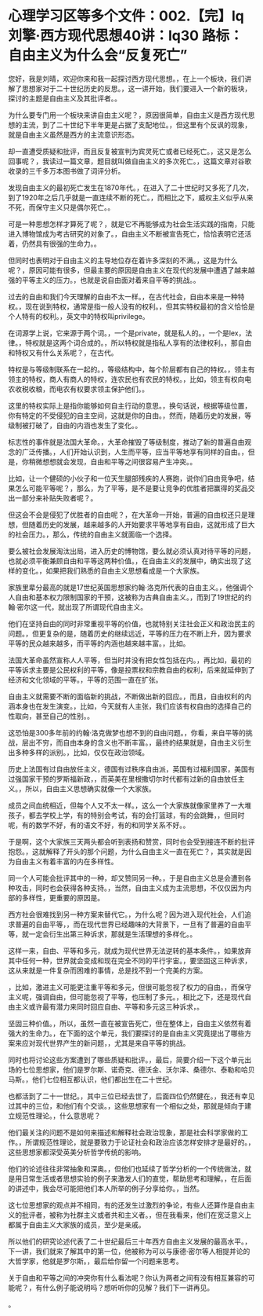 # 心理学习区等多个文件：002.【完】lq刘擎·西方现代思想40讲：lq30 路标：自由主义为什么会“反复死亡”

您好，我是刘晴，欢迎你来和我一起探讨西方现代思想。，在上一个板块，我们讲解了思想家对于二十世纪历史的反思。，这一讲开始，我们要进入一个新的板块，探讨的主题是自由主义及其批评者。。

为什么要专门用一个板块来讲自由主义呢？，原因很简单，自由主义是西方现代思想的主流，到了二十世纪下半年更是占据了支配地位。，但这里有个反讽的现象，就是自由主义虽然是西方的主流意识形态。

却一直遭受质疑和批评，而且反复被宣判为宾灵死亡或者已经死亡。，这又是怎么回事呢？，我读过一篇文章，题目就叫做自由主义的多次死亡。，这篇文章对谷歌收录的三千多万本图书做了词评分析。

发现自由主义的最初死亡发生在1870年代。，在进入了二十世纪时又多死了几次，到了1920年之后几乎就是一直连续不断的死亡。，而相比之下，威权主义似乎从来不死，而保守主义只是偶尔死亡。。

可是一种思想怎样才算死了呢？，就是它不再能够成为社会生活实践的指南，只能进入博物馆成为考古研究的对象了。，自由主义不断被宣告死亡，恰恰表明它还活着，仍然具有很强的生命力。。

但同时也表明对于自由主义的主导地位存在着许多深刻的不满。，这是为什么呢？，原因可能有很多，但最主要的原因是自由主义在现代的发展中遭遇了越来越强的平等主义的压力。，也就是说自由面对着来自平等的挑战。。

过去的自由和我们今天理解的自由不太一样。，在古代社会，自由本来是一种特权。，现在说到特权，通常是指一般人没有的权利。，但其实特权最初的含义恰恰是个人特有的权利。，英文中的特权叫privilege。

在词源学上说，它来源于两个词。，一个是private，就是私人的。，一个是lex，法律。，特权就是这两个词合成的。，所以特权就是指私人享有的法律权利。，那自由和特权又有什么关系呢？，在古代。

特权是与等级制联系在一起的。，等级结构中，每个阶层都有自己的特权。，领主有领主的特权，商人有商人的特权，连农民也有农民的特权。，比如，领主有权向电农收税收粮，而电农有权要求领主保护他们。。

这里的特权实际上是指你能够如何自主行动的意思。，换句话说，根据等级位置，你有特定的不受侵犯的自主空间，这就是你的自由。，然而，随着历史的发展，等级制被打破了，自由的内涵也发生了变化。。

标志性的事件就是法国大革命。，大革命摧毁了等级制度，推动了新的普遍自由观念的广泛传播。，人们开始认识到，人生而平等，应当平等地享有同样的自由。，但是，你稍微想想就会发现，自由和平等之间很容易产生冲突。。

比如，让一个健硕的小伙子和一位天生腿部残疾的人赛跑，说你们自由竞争吧，结果怎么可能平等呢？，那么，为了平等，是不是要让竞争的优胜者把赢得的奖品交出一部分来补贴失败者呢？。

但这会不会是侵犯了优胜者的自由呢？，在大革命一开始，普遍的自由权还只是理想，但随着历史的发展，越来越多的人开始要求平等地享有自由，这就形成了巨大的社会压力。，那么，传统的自由主义就面临一个选择。

要么被社会发展淘汰出局，进入历史的博物馆，要么就必须认真对待平等的问题，也就必须平衡兼顾自由和平等这两种价值。，在自由主义的发展中，确实出现了这样的变化。，如果把我们熟悉的自由主义思想看成是一个大家族。

家族里辈分最高的就是17世纪英国思想家约翰·洛克所代表的自由主义。，他强调个人自由和基本权力限制国家的干预，这被称为古典自由主义。，而到了19世纪的约翰·密尔这一代，就出现了所谓现代自由主义。

他们在坚持自由的同时非常重视平等的价值，也就特别关注社会正义和政治民主的问题。，但更复杂的是，随着历史的继续远近，平等的压力在不断上升，因为要求平等的民众越来越多，而平等的内涵也越来越丰富。，比如。

法国大革命虽然宣称人人平等，但当时并没有把女性包括在内。，再比如，最初的平等诉求主要是公民权利的平等，像是投票权和宗教自由的权利，后来就延伸到了经济和文化领域的平等。，平等的范围一直在扩张。

自由主义就需要不断的面临新的挑战，不断做出新的回应。，而且，自由权利的内涵本身也在发生演变。，比如，今天就有人主张，我们应该有权自由的选择自己的性取向，甚至自己的性别。。

这恐怕是300多年前的约翰·洛克做梦也想不到的自由问题。，你看，来自平等的挑战，层出不穷，而自由本身的含义也不断丰富。，最终的结果就是，自由主义衍生出多种多样的派别。，比如，仅仅在政治领域。

历史上法国有过自由放任主义，德国有过秩序自由派，英国有过福利国家，美国有过强国家干预的罗斯福新政，，而英美在里根撒切尔时代都有过新的自由放任主义。，所以，自由主义思想确实就像一个大家族。

成员之间血统相近，但每个人又不太一样。，这么一个大家族就像家里养了一大堆孩子，都去学校上学，有的特别会考试，有的会打篮球，有的会跳舞，，但同时呢，有的数学不好，有的语文不好，有的和同学关系不好。。

于是啊，这个大家族三天两头都会听到表扬和赞赏，同时也会受到接连不断的批评抱怨。，这就解释了开头的那个问题，为什么自由主义一直在死亡？，其实就是因为自由主义有着丰富的内在多样性。

同一个人可能会批评其中的一种，却又赞同另一种。，于是自由主义总是会遭到各种攻击，同时也会获得各种支持。，当然，自由主义成为主流思想，不仅仅因为内部的多样性，更重要的原因是。

西方社会很难找到另一种方案来替代它。，为什么呢？因为进入现代社会，人们追求普遍的自由平等，，而在现代世界已经趣味的大背景下，一旦有了普遍的自由平等，就一定会衍生出第三种诉求，那就是生活理想的多样化。。

这样一来，自由、平等和多元，就成为现代世界无法逆转的基本条件。，如果放弃其中任何一种，世界就会变成和现在完全不同的平行宇宙。，要坚固这三种诉求，这从来就是一件复杂而困难的事情，总是找不到一个完美的方案。

，比如，激进主义可能更注重平等和多元，但很可能忽视了权力的自由。，而保守主义呢，强调自由，但可能忽视了平等，也压制了多元。，相比之下，还是现代自由主义或许最有潜力来同时回应自由、平等和多元这三种诉求，。

坚固三种价值。，所以，虽然一直在被宣告死亡，但在整体上，自由主义依然有着强大的生命力。，在下面的这个单元，我们要探讨的是自由主义究竟提出了哪些方案来应对现代世界产生的新问题，，尤其是来自平等的挑战。

同时也将讨论这些方案遭到了哪些质疑和批评。，最后，简要介绍一下这个单元出场的七位思想家，他们是罗尔斯、诺奇克、德沃金、沃尔泽、桑德尔、泰勒和哈贝马斯。，他们七位相互都认识，他们都出生在二十世纪。

也都活到了二十一世纪。，其中三位已经去世了，后面四位仍然健在。，我还有幸见过其中的三位，和他们有个交谈。，这些思想家有一个相似之处，那就是倾向于建立规范性理论。，什么意思呢？

他们最关注的问题不是如何来描述和解释社会政治现象，那是社会科学家做的工作。，所谓规范性理论，就是要致力于论证社会和政治应该怎样安排才是最好的。，这些思想家都深受英美分析哲学传统的影响。

他们的论述往往非常抽象和深奥。，但他们也延续了哲学分析的一个传统做法，就是用日常生活或者思想实验的例子来激发人们的直觉，帮助思考和理解。，在后面的讲述中，我会尽可能把他们本人所举的例子分享给你。，当然。

这七位思想家的观点并不相同，有的还发生过激烈的争论，有些人还算作是自由主义的批评者，被称为社群主义或者共和主义者。，但在我看来，他们在宽泛意义上都属于自由主义大家族的成员，至少是亲戚。

所以他们的研究论述代表了二十世纪最后三十年西方自由主义发展的最高水平。，下一讲，我们就来了解其中的第一位，他被称为可以与康德·密尔等人相提并论的大哲学家，他就是罗尔斯。，最后给你留一个问题来思考。

关于自由和平等之间的冲突你有什么看法呢？你认为两者之间有没有相互兼容的可能呢？，有什么例子能说明吗？想听听你的见解？我们下一讲再见。

。